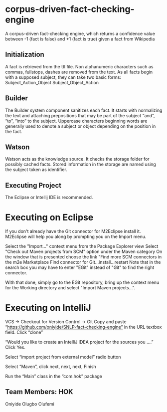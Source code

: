 # corpus-driven-fact-checking-engine
A corpus-driven fact-checking engine, which returns a confidence value between -1 (fact is false) and +1 (fact is true) given a fact from Wikipedia

## Initialization
A fact is retrieved from the ttl file. Non alphanumeric characters such as commas, fullstops, dashes are removed from the text. As all facts begin with a supposed subject, they can take two basic forms:
Subject_Action_Object
Subject_Object_Action
 


## Builder
The Builder system component sanitizes each fact. It starts with normalizing the text and attaching prepositions that may be part of the subject “and”, “to”, “into” to the subject.
Uppercase characters beginning words are generally used to denote a subject or object depending on the position in the fact. 

## Watson
Watson acts as the knowledge source. It checks the storage folder for possibly cached facts. Stored information in the storage are named using the subject token as identifier. 

## Executing Project
The Eclipse or Intellij IDE is recommended.

# Executing on Eclipse
If you don't already have the Git connector for M2Eclipse install it. M2Eclipse will help you along by prompting you on the Import menu.

Select the "Import..." context menu from the Package Explorer view
Select "Check out Maven projects from SCM" option under the Maven category
On the window that is presented choose the link "Find more SCM connectors in the m2e Marketplace
Find connector for Git...install...restart
Note that in the search box you may have to enter "EGit" instead of "Git" to find the right connector.

With that done, simply go to the EGit repository, bring up the context menu for the Working directory and select "Import Maven projects...".

# Executing on IntelliJ
VCS -> Checkout for Version Control -> Git
Copy and paste “https://github.com/oniyide/SNLP-fact-checking-engine” in the URL textbox field. Click “clone”

“Would you like to create an IntelliJ IDEA project for the sources you ....” Click Yes.

Select “import project from external model” radio button

Select “Maven”, click next, next, next, Finish

Run the “Main” class in the “com.hok” package

## Team Members: HOK
Oniyide Olugbo Olufemi

